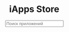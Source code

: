 <html lang="ru">
<head>
  <meta charset="UTF-8">
  <meta name="viewport" content="width=device-width, initial-scale=1.0">
  <title>iApps Store</title>
  <link rel="stylesheet" href="styles.css">
</head>
<body>
  <header>
    <div class="header">
    </div>
    <h1>iApps Store</h1>
    <input type="text" id="search-bar" placeholder="Поиск приложений">
  </header>

  <main>
    <section id="app-list" class="app-list">
      <!-- Сюда динамически добавятся приложения -->
    </section>
  </main>

  <script src="scripts.js"></script>
</body>
</html>
